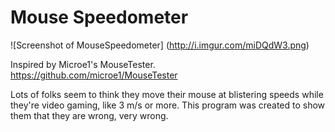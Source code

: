 Mouse Speedometer
===

![Screenshot of MouseSpeedometer]
(http://i.imgur.com/miDQdW3.png)

Inspired by Microe1's MouseTester.  
https://github.com/microe1/MouseTester

Lots of folks seem to think they move their mouse at blistering speeds while they're video gaming, like 3 m/s or more. This program was created to show them that they are wrong, very wrong. 